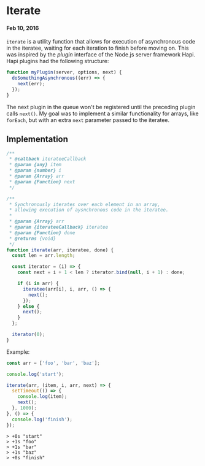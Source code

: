 # Iterate
#### Feb 10, 2016

`iterate` is a utility function that allows for execution of asynchronous code in the iteratee, waiting for each iteration to finish before moving on. This was inspired by the _plugin_ interface of the Node.js server framework Hapi. Hapi plugins had the following structure:

```js
function myPlugin(server, options, next) {
  doSomethingAsynchronous((err) => {
    next(err);
  });
}
```

The next plugin in the queue won't be registered until the preceding plugin calls `next()`. My goal was to implement a similar functionality for arrays, like `forEach`, but with an extra `next` parameter passed to the iteratee.

## Implementation

```js
/**
 * @callback iterateeCallback
 * @param {any} item
 * @param {number} i
 * @param {Array} arr
 * @param {Function} next
 */

/**
 * Synchronously iterates over each element in an array,
 * allowing execution of aysnchronous code in the iteratee.
 *
 * @param {Array} arr
 * @param {iterateeCallback} iteratee
 * @param {Function} done
 * @returns {void}
 */
function iterate(arr, iteratee, done) {
  const len = arr.length;

  const iterator = (i) => {
    const next = i + 1 < len ? iterator.bind(null, i + 1) : done;

    if (i in arr) {
      iteratee(arr[i], i, arr, () => {
        next();
      });
    } else {
      next();
    }
  };

  iterator(0);
}
```

Example:

```js
const arr = ['foo', 'bar', 'baz'];

console.log('start');

iterate(arr, (item, i, arr, next) => {
  setTimeout(() => {
    console.log(item);
    next();
  }, 1000);
}, () => {
  console.log('finish');
});
```
```
> +0s "start"
> +1s "foo"
> +1s "bar"
> +1s "baz"
> +0s "finish"
```
